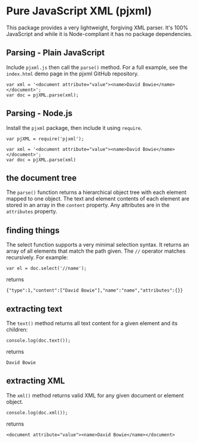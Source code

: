 # Pure JavaScript XML (pjxml)
This package provides a very lightweight, forgiving XML parser. It's 100%
JavaScript and while it is Node-compliant it has no package dependencies.
## Parsing - Plain JavaScript
Include `pjxml.js` then call the `parse()` method. For a full example, see the `index.html` demo page in the pjxml GitHub repository.  
```
var xml = '<document attribute="value"><name>David Bowie</name></document>';
var doc = pjXML.parse(xml);
```
## Parsing - Node.js
Install the `pjxml` package, then include it using `require`.
```
var pjXML = require('pjxml');

var xml = '<document attribute="value"><name>David Bowie</name></document>';
var doc = pjXML.parse(xml)
```
## the document tree
The `parse()` function returns a hierarchical object tree with each element mapped
to one object. The text and element contents of each element are stored in an array in the
`content` property. Any attributes are in the `attributes` property.
## finding things
The select function supports a very minimal selection syntax. It returns an array
of all elements that match the path given. The `//` operator matches recursively.
For example:
```
var el = doc.select('//name');
```
returns
```
{"type":1,"content":["David Bowie"],"name":"name","attributes":{}}
```
## extracting text
The `text()` method returns all text content for a given element and its children:
```
console.log(doc.text());
```
returns
```
David Bowie
```
## extracting XML
The `xml()` method returns valid XML for any given document or element object.
```
console.log(doc.xml());
```
returns
```
<document attribute="value"><name>David Bowie</name></document>
```

